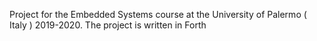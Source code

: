 Project for the Embedded Systems course at the University of Palermo ( Italy ) 2019-2020.
The project is written in Forth
